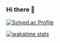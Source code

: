 ### Hi there 👋

<!--
**simta1/simta1** is a ✨ _special_ ✨ repository because its `README.md` (this file) appears on your GitHub profile.

Here are some ideas to get you started:

- 🔭 I’m currently working on ...
- 🌱 I’m currently learning ...
- 👯 I’m looking to collaborate on ...
- 🤔 I’m looking for help with ...
- 💬 Ask me about ...
- 📫 How to reach me: ...
- 😄 Pronouns: ...
- ⚡ Fun fact: ...
-->

[![Solved.ac Profile](http://mazassumnida.wtf/api/v2/generate_badge?boj=junho0219)](https://solved.ac/junho0219/)
<!-- 앳코더랑 코드포스 프로필 넣어야 함 -->

[![wakatime stats](https://github-readme-stats.vercel.app/api/wakatime?username=simta1)](https://wakatime.com/@simta1)
